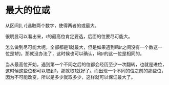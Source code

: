 # 最大的位或

从区间[l, r]选取两个数字，使得两者的或最大。

很明显可以看出来，r的最高位肯定要选，后面的位要尽可能大。

怎么做到尽可能大呢，全部都是1就最大，但是如果遇到l和r之间没有一个数这一位是1的，那就没办法了，这时候也可以确认，l和r的这一位是相同的。

当从最高位开始，遇到第一个不同之后的位都会经历至少一次翻转，也就是进位，这时候这些位都可以取到1，那就取1就好了。而出现一个不同的位之前的那些位，因为不可能改变，所以是多少就取多少，这样就可以保证最大了。
